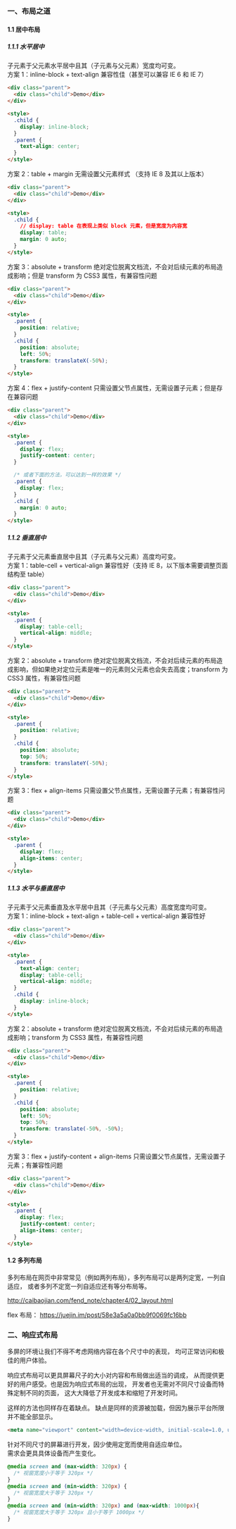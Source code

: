 
### 一、布局之道
#### 1.1 居中布局
##### 1.1.1 水平居中
子元素于父元素水平居中且其（子元素与父元素）宽度均可变。  
方案 1：inline-block + text-align 兼容性佳（甚至可以兼容 IE 6 和 IE 7）  
```html
<div class="parent">
  <div class="child">Demo</div>
</div>

<style>
  .child {
    display: inline-block;
  }
  .parent {
    text-align: center;
  }
</style>
```

方案 2：table + margin 无需设置父元素样式 （支持 IE 8 及其以上版本）
```html
<div class="parent">
  <div class="child">Demo</div>
</div>

<style>
  .child {
  	// display: table 在表现上类似 block 元素，但是宽度为内容宽
    display: table;
    margin: 0 auto;
  }
</style>
```

方案 3：absolute + transform 绝对定位脱离文档流，不会对后续元素的布局造成影响；但是 transform 为 CSS3 属性，有兼容性问题
```html
<div class="parent">
  <div class="child">Demo</div>
</div>

<style>
  .parent {
    position: relative;
  }
  .child {
    position: absolute;
    left: 50%;
    transform: translateX(-50%);
  }
</style>
```

方案 4：flex + justify-content 只需设置父节点属性，无需设置子元素；但是存在兼容问题
```html
<div class="parent">
  <div class="child">Demo</div>
</div>

<style>
  .parent {
    display: flex;
    justify-content: center;
  }

  /* 或者下面的方法，可以达到一样的效果 */
  .parent {
    display: flex;
  }
  .child {
    margin: 0 auto;
  }
</style>
```

##### 1.1.2 垂直居中
子元素于父元素垂直居中且其（子元素与父元素）高度均可变。  
方案 1：table-cell + vertical-align 兼容性好（支持 IE 8，以下版本需要调整页面结构至 table）
```html
<div class="parent">
  <div class="child">Demo</div>
</div>

<style>
  .parent {
    display: table-cell;
    vertical-align: middle;
  }
</style>
```

方案 2：absolute + transform 绝对定位脱离文档流，不会对后续元素的布局造成影响，但如果绝对定位元素是唯一的元素则父元素也会失去高度；transform 为 CSS3 属性，有兼容性问题  
```html
<div class="parent">
  <div class="child">Demo</div>
</div>

<style>
  .parent {
    position: relative;
  }
  .child {
    position: absolute;
    top: 50%;
    transform: translateY(-50%);
  }
</style>
```

方案 3：flex + align-items 只需设置父节点属性，无需设置子元素；有兼容性问题
```html
<div class="parent">
  <div class="child">Demo</div>
</div>

<style>
  .parent {
    display: flex;
    align-items: center;
  }
</style>
```

##### 1.1.3 水平与垂直居中
子元素于父元素垂直及水平居中且其（子元素与父元素）高度宽度均可变。  
方案 1：inline-block + text-align + table-cell + vertical-align 兼容性好
```html
<div class="parent">
  <div class="child">Demo</div>
</div>

<style>
  .parent {
    text-align: center;
    display: table-cell;
    vertical-align: middle;
  }
  .child {
    display: inline-block;
  }
</style>
```

方案 2：absolute + transform 绝对定位脱离文档流，不会对后续元素的布局造成影响；transform 为 CSS3 属性，有兼容性问题
```html
<div class="parent">
  <div class="child">Demo</div>
</div>

<style>
  .parent {
    position: relative;
  }
  .child {
    position: absolute;
    left: 50%;
    top: 50%;
    transform: translate(-50%, -50%);
  }
</style>
```

方案 3：flex + justify-content + align-items 只需设置父节点属性，无需设置子元素；有兼容性问题
```html
<div class="parent">
  <div class="child">Demo</div>
</div>

<style>
  .parent {
    display: flex;
    justify-content: center;
    align-items: center;
  }
</style>
```

#### 1.2 多列布局
多列布局在网页中非常常见（例如两列布局），多列布局可以是两列定宽，一列自适应， 或者多列不定宽一列自适应还有等分布局等。

http://caibaojian.com/fend_note/chapter4/02_layout.html

flex 布局：
https://juejin.im/post/58e3a5a0a0bb9f0069fc16bb

### 二、响应式布局
多屏的环境让我们不得不考虑网络内容在各个尺寸中的表现， 均可正常访问和极佳的用户体验。

响应式布局可以更具屏幕尺子的大小对内容和布局做出适当的调成， 从而提供更好的用户感受。也是因为响应式布局的出现， 开发者也无需对不同尺寸设备而特殊定制不同的页面， 这大大降低了开发成本和缩短了开发时间。

这样的方法也同样存在着缺点。 缺点是同样的资源被加载，但因为展示平台所限并不能全部显示。
```html
<meta name="viewport" content="width=device-width, initial-scale=1.0, user-scalable=no">
```

针对不同尺寸的屏幕进行开发，因少使用定宽而使用自适应单位。  
需求会更具具体设备而产生变化。  
```css
@media screen and (max-width: 320px) {
  /* 视窗宽度小于等于 320px */
}
@media screen and (min-width: 320px) {
  /* 视窗宽度大于等于 320px */
}
@media screen and (min-width: 320px) and (max-width: 1000px){
  /* 视窗宽度大于等于 320px 且小于等于 1000px */
}
```
